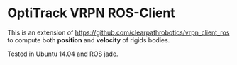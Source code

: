 OptiTrack VRPN ROS-Client
===================

This is an extension of https://github.com/clearpathrobotics/vrpn_client_ros to compute both **position** and **velocity** of rigids bodies.

Tested in Ubuntu 14.04 and ROS jade.
